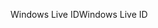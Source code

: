 <span data-ttu-id="bbd7a-101">Windows Live ID</span><span class="sxs-lookup"><span data-stu-id="bbd7a-101">Windows Live ID</span></span>